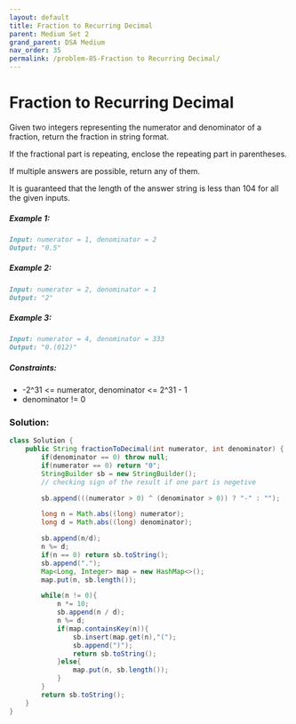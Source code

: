 ```yaml
---
layout: default
title: Fraction to Recurring Decimal
parent: Medium Set 2
grand_parent: DSA Medium
nav_order: 35
permalink: /problem-85-Fraction to Recurring Decimal/
---
```

# Fraction to Recurring Decimal
Given two integers representing the numerator and denominator of a fraction, return the fraction in string format.

If the fractional part is repeating, enclose the repeating part in parentheses.

If multiple answers are possible, return any of them.

It is guaranteed that the length of the answer string is less than 104 for all the given inputs.

##### Example 1:
```markdown
Input: numerator = 1, denominator = 2
Output: "0.5"
```
##### Example 2:
```markdown
Input: numerator = 2, denominator = 1
Output: "2"
```
##### Example 3:
```markdown
Input: numerator = 4, denominator = 333
Output: "0.(012)"
```
##### Constraints:
* -2^31 <= numerator, denominator <= 2^31 - 1
* denominator != 0

### Solution:
```java
class Solution {
    public String fractionToDecimal(int numerator, int denominator) {
        if(denominator == 0) throw null;
        if(numerator == 0) return "0";
        StringBuilder sb = new StringBuilder();
        // checking sign of the result if one part is negetive 

        sb.append(((numerator > 0) ^ (denominator > 0)) ? "-" : "");

        long n = Math.abs((long) numerator);
        long d = Math.abs((long) denominator);

        sb.append(n/d);
        n %= d;
        if(n == 0) return sb.toString();
        sb.append(".");
        Map<Long, Integer> map = new HashMap<>();
        map.put(n, sb.length());

        while(n != 0){
            n *= 10;
            sb.append(n / d);
            n %= d;
            if(map.containsKey(n)){
                sb.insert(map.get(n),"(");
                sb.append(")");
                return sb.toString();
            }else{
                map.put(n, sb.length());
            }
        }
        return sb.toString();
    }
}
```